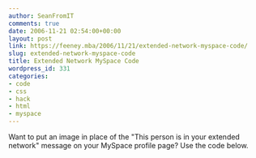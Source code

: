 ```yaml
---
author: SeanFromIT
comments: true
date: 2006-11-21 02:54:00+00:00
layout: post
link: https://feeney.mba/2006/11/21/extended-network-myspace-code/
slug: extended-network-myspace-code
title: Extended Network MySpace Code
wordpress_id: 331
categories:
- code
- css
- hack
- html
- myspace
---
```


Want to put an image in place of the "This person is in your extended network" message on your MySpace profile page? Use the code below.  
  


<blockquote><style type="text/css">  
table table table td {vertical-align:top !important;}  
span.blacktext12 {  
visibility:visible !important;  
background-color:transparent;  
background-image:url("http://www.YOURIMAGEURLHERE.com");  
background-repeat:no-repeat;  
background-position:center center;  
font-size:0px; letter-spacing:-0.5px;  
width:435px; height:75px; display:block !important; }  
span.blacktext12 img {display:none;}  
</style>  
</blockquote>
